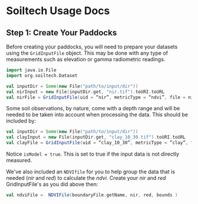 # Soiltech Usage Docs
## Step 1: Create Your Paddocks 

Before creating your paddocks, you will need to prepare your datasets using the `GridInputFile` object. This may be done with any type of measurements such as elevation or gamma radiometric readings. 


```scala
import java.io.File
import org.soiltech.Dataset

val inputDir = Some(new File("path/to/input/dir"))
val nirInput = new File(inputDir.get, "nir.tif").toURI.toURL
val nirFile = GridInputFile(uid = “nir”, metricType = “ndvi”, file = nirInput, fileType = MetricFormat.Tiff)
```

Some soil observations, by nature, come with a depth range and will be needed to be taken into account when processing the data. This should be included by:


```scala
val inputDir = Some(new File("path/to/input/dir"))
val clayInput = new File(inputDir.get, "clay_10_30.tif").toURI.toURL
val clayFile = GridInputFile(uid = “clay_10_30”, metricType = “clay”, file = clayInput, fileType = MetricFormat.Tiff, depth = (10,30), isModel = true)
```

Notice `isModel = true`. This is set to true if the input data is not directly measured. 

We've also included an `NDVIfile` for you to help group the data that is needed (*nir* and *red*) to calculate the *ndvi*. Create your *nir* and *red* GridInputFile's as you did above then:

```scala
val ndviFile =  NDVIFile(boundaryFile.getName, nir, red, bounds )
```


